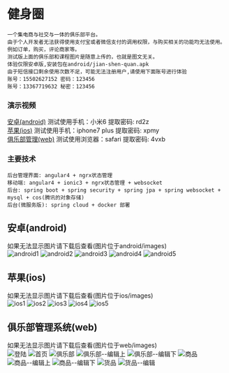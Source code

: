 # 健身圈
    一个集电商与社交与一体的俱乐部平台。
    由于个人开发者无法获得使用支付宝或者微信支付的调用权限，与购买相关的功能均无法使用。例如订单，购买，评论商家等。
    测试版上面的俱乐部和课程图片是随意上传的，也就是图文无关。
    体验仅限安卓版,安装包在android/jian-shen-quan.apk
    由于短信接口剩余使用次数不足，可能无法注册用户,请使用下面账号进行体验
    账号：15502627152 密码：123456
    账号：13367719632 秘密：123456

### 演示视频
[安卓(android)](https://pan.baidu.com/s/1o8Shfho) 测试使用手机：小米6 提取密码: rd2z
<br>
[苹果(ios)](https://pan.baidu.com/s/1sliFJ3J) 测试使用手机：iphone7 plus 提取密码: xpmy
<br>
[俱乐部管理(web)](https://pan.baidu.com/s/1cFEy4Y) 测试使用浏览器：safari 提取密码: 4vxb

### 主要技术
    后台管理界面: angular4 + ngrx状态管理
    移动端: angular4 + ionic3 + ngrx状态管理 + websocket
    后台: spring boot + spring security + spring jpa + spring websocket + mysql + cos(腾讯的对象存储)
    后台(微服务版): spring cloud + docker 部署

## 安卓(android)
如果无法显示图片请下载后查看(图片位于android/images)
<br>
![android1](https://github.com/LieRabbit/jianshenquan-show/blob/master/android/images/android1.png)
![android2](https://github.com/LieRabbit/jianshenquan-show/blob/master/android/images/android2.png)
![android3](https://github.com/LieRabbit/jianshenquan-show/blob/master/android/images/android3.png)
![android4](https://github.com/LieRabbit/jianshenquan-show/blob/master/android/images/android4.png)
![android5](https://github.com/LieRabbit/jianshenquan-show/blob/master/android/images/android5.png)

## 苹果(ios)
如果无法显示图片请下载后查看(图片位于ios/images)
<br>
![ios1](https://github.com/LieRabbit/jianshenquan-show/blob/master/ios/images/ios1.png)
![ios2](https://github.com/LieRabbit/jianshenquan-show/blob/master/ios/images/ios2.png)
![ios3](https://github.com/LieRabbit/jianshenquan-show/blob/master/ios/images/ios3.png)
![ios4](https://github.com/LieRabbit/jianshenquan-show/blob/master/ios/images/ios4.png)
![ios5](https://github.com/LieRabbit/jianshenquan-show/blob/master/ios/images/ios5.png)

## 俱乐部管理系统(web)
如果无法显示图片请下载后查看(图片位于web/images)
<br>
![登陆](https://github.com/LieRabbit/jianshenquan-show/blob/master/web/images/login.png)
![首页](https://github.com/LieRabbit/jianshenquan-show/blob/master/web/images/home.png)
![俱乐部](https://github.com/LieRabbit/jianshenquan-show/blob/master/web/images/club.png)
![俱乐部--编辑上](https://github.com/LieRabbit/jianshenquan-show/blob/master/web/images/club-edit1.png)
![俱乐部--编辑下](https://github.com/LieRabbit/jianshenquan-show/blob/master/web/images/club-edit2.png)
![商品](https://github.com/LieRabbit/jianshenquan-show/blob/master/web/images/commodities.png)
![商品--编辑上](https://github.com/LieRabbit/jianshenquan-show/blob/master/web/images/commodity-edit1.png)
![商品--编辑下](https://github.com/LieRabbit/jianshenquan-show/blob/master/web/images/commodity-edit2.png)
![货品](https://github.com/LieRabbit/jianshenquan-show/blob/master/web/images/goods.png)
![货品--编辑](https://github.com/LieRabbit/jianshenquan-show/blob/master/web/images/goods-edit.png)

